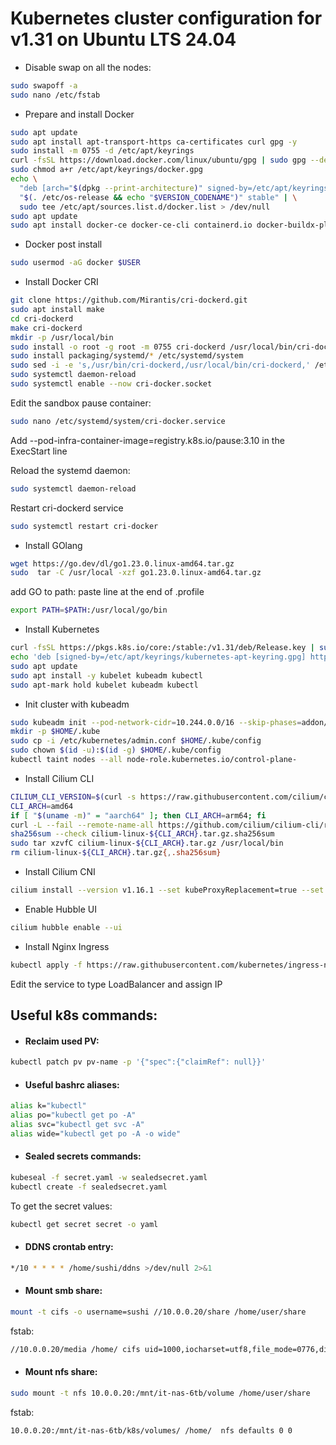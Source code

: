 # Kubernetes cluster configuration for v1.31 on Ubuntu LTS 24.04

- Disable swap on all the nodes:

```bash
sudo swapoff -a
sudo nano /etc/fstab
```

- Prepare and install Docker

```bash
sudo apt update
sudo apt install apt-transport-https ca-certificates curl gpg -y
sudo install -m 0755 -d /etc/apt/keyrings
curl -fsSL https://download.docker.com/linux/ubuntu/gpg | sudo gpg --dearmor -o /etc/apt/keyrings/docker.gpg
sudo chmod a+r /etc/apt/keyrings/docker.gpg
echo \
  "deb [arch="$(dpkg --print-architecture)" signed-by=/etc/apt/keyrings/docker.gpg] https://download.docker.com/linux/ubuntu \
  "$(. /etc/os-release && echo "$VERSION_CODENAME")" stable" | \
  sudo tee /etc/apt/sources.list.d/docker.list > /dev/null
sudo apt update
sudo apt install docker-ce docker-ce-cli containerd.io docker-buildx-plugin docker-compose-plugin -y
```

- Docker post install

```bash
sudo usermod -aG docker $USER
```

- Install Docker CRI

```bash
git clone https://github.com/Mirantis/cri-dockerd.git
sudo apt install make
cd cri-dockerd
make cri-dockerd
mkdir -p /usr/local/bin
sudo install -o root -g root -m 0755 cri-dockerd /usr/local/bin/cri-dockerd
sudo install packaging/systemd/* /etc/systemd/system
sudo sed -i -e 's,/usr/bin/cri-dockerd,/usr/local/bin/cri-dockerd,' /etc/systemd/system/cri-docker.service
sudo systemctl daemon-reload
sudo systemctl enable --now cri-docker.socket
```

Edit the sandbox pause container:
```bash
sudo nano /etc/systemd/system/cri-docker.service
```
Add --pod-infra-container-image=registry.k8s.io/pause:3.10 in the ExecStart line

Reload the systemd daemon:
```bash
sudo systemctl daemon-reload
```

Restart cri-dockerd service
```bash
sudo systemctl restart cri-docker

```

- Install GOlang

```bash
wget https://go.dev/dl/go1.23.0.linux-amd64.tar.gz
sudo  tar -C /usr/local -xzf go1.23.0.linux-amd64.tar.gz
```

add GO to path: paste line at the end of .profile

```bash
export PATH=$PATH:/usr/local/go/bin
```

- Install Kubernetes

```bash
curl -fsSL https://pkgs.k8s.io/core:/stable:/v1.31/deb/Release.key | sudo gpg --dearmor -o /etc/apt/keyrings/kubernetes-apt-keyring.gpg
echo 'deb [signed-by=/etc/apt/keyrings/kubernetes-apt-keyring.gpg] https://pkgs.k8s.io/core:/stable:/v1.31/deb/ /' | sudo tee /etc/apt/sources.list.d/kubernetes.list
sudo apt update
sudo apt install -y kubelet kubeadm kubectl
sudo apt-mark hold kubelet kubeadm kubectl
```

- Init cluster with kubeadm

```bash
sudo kubeadm init --pod-network-cidr=10.244.0.0/16 --skip-phases=addon/kube-proxy --cri-socket=unix:///var/run/cri-dockerd.sock
mkdir -p $HOME/.kube
sudo cp -i /etc/kubernetes/admin.conf $HOME/.kube/config
sudo chown $(id -u):$(id -g) $HOME/.kube/config
kubectl taint nodes --all node-role.kubernetes.io/control-plane-
```

- Install Cilium CLI

```bash
CILIUM_CLI_VERSION=$(curl -s https://raw.githubusercontent.com/cilium/cilium-cli/main/stable.txt)
CLI_ARCH=amd64
if [ "$(uname -m)" = "aarch64" ]; then CLI_ARCH=arm64; fi
curl -L --fail --remote-name-all https://github.com/cilium/cilium-cli/releases/download/${CILIUM_CLI_VERSION}/cilium-linux-${CLI_ARCH}.tar.gz{,.sha256sum}
sha256sum --check cilium-linux-${CLI_ARCH}.tar.gz.sha256sum
sudo tar xzvfC cilium-linux-${CLI_ARCH}.tar.gz /usr/local/bin
rm cilium-linux-${CLI_ARCH}.tar.gz{,.sha256sum}
```

- Install Cilium CNI

```bash
cilium install --version v1.16.1 --set kubeProxyReplacement=true --set k8sServiceHost=10.0.2.80 --set k8sServicePort=6443 --set l2announcements.enabled=true --set l2announcements.leaseDuration="3s" --set l2announcements.leaseRenewDeadline="1s" --set l2announcements.leaseRetryPeriod="500ms" --set externalIPs.enabled=true --set operator.replicas=1 --set ipam.operator.clusterPoolIPv4PodCIDRList=10.244.0.0/16
```

- Enable Hubble UI

```bash
cilium hubble enable --ui
```

- Install Nginx Ingress

```bash
kubectl apply -f https://raw.githubusercontent.com/kubernetes/ingress-nginx/controller-v1.11.2/deploy/static/provider/baremetal/deploy.yaml
```
Edit the service to type LoadBalancer and assign IP

## Useful k8s commands:

- #### Reclaim used PV:

```bash
kubectl patch pv pv-name -p '{"spec":{"claimRef": null}}'
```

- #### Useful bashrc aliases:

```bash
alias k="kubectl"
alias po="kubectl get po -A"
alias svc="kubectl get svc -A"
alias wide="kubectl get po -A -o wide"
```

- #### Sealed secrets commands:

```bash
kubeseal -f secret.yaml -w sealedsecret.yaml
kubectl create -f sealedsecret.yaml
```
To get the secret values:
```bash
kubectl get secret secret -o yaml
```

- #### DDNS crontab entry:

```bash
*/10 * * * * /home/sushi/ddns >/dev/null 2>&1
```

- #### Mount smb share:

```bash
mount -t cifs -o username=sushi //10.0.0.20/share /home/user/share
```
fstab:
```bash
//10.0.0.20/media /home/ cifs uid=1000,iocharset=utf8,file_mode=0776,dir_mode=0776,noperm 0 0
```

- #### Mount nfs share:

```bash
sudo mount -t nfs 10.0.0.20:/mnt/it-nas-6tb/volume /home/user/share
```
fstab:
```bash
10.0.0.20:/mnt/it-nas-6tb/k8s/volumes/ /home/  nfs defaults 0 0
```
